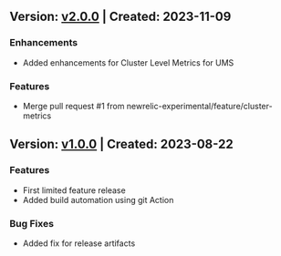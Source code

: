 ## Version: [v2.0.0](https://github.com/newrelic-experimental/nri-softwareag-ums/releases/tag/v2.0.0) | Created: 2023-11-09
### Enhancements
- Added enhancements for Cluster Level Metrics for UMS

### Features
- Merge pull request #1 from newrelic-experimental/feature/cluster-metrics

## Version: [v1.0.0](https://github.com/newrelic-experimental/nri-softwareag-ums/releases/tag/v1.0.0) | Created: 2023-08-22
### Features
- First limited feature release
- Added build automation using git Action

### Bug Fixes
- Added fix for release artifacts


